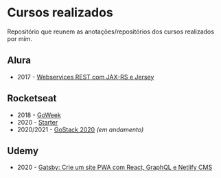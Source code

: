 # Cursos realizados

Repositório que reunem as anotações/repositórios dos cursos realizados por mim.

## Alura

- 2017 - [Webservices REST com JAX-RS e Jersey](https://github.com/felipebbarbosa/curso_alura_webservices-rest-com-jaxrs-e-jersey)

## Rocketseat

- 2018 - [GoWeek](https://github.com/felipebbarbosa/curso-rocketseat_goweek-2018)
- 2020 - [Starter](./rocketseat/starter.md)
- 2020/2021 - [GoStack 2020](./rocketseat/gostack-2020.md) *(em andamento)*

## Udemy

- 2020 - [Gatsby: Crie um site PWA com React, GraphQL e Netlify CMS](https://github.com/felipebbarbosa/curso_udemy_gatsby)